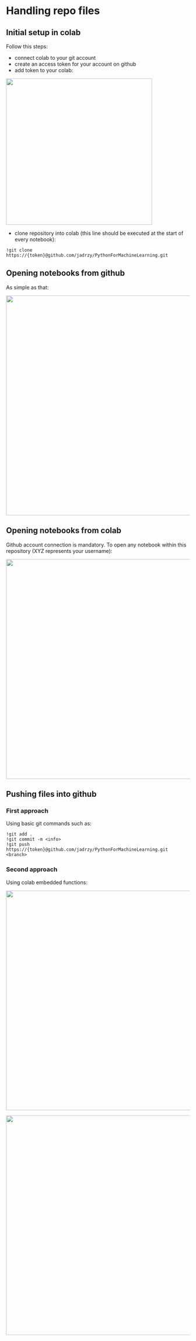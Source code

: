 # Handling repo files
## Initial setup in colab
Follow this steps:
- connect colab to your git account
- create an access token for your account on github
- add token to your colab:
  
<p>
  <img src="https://github.com/jadrzy/PythonForMachineLearning/blob/main/images/Token.png" 
       width=400/>
</p>

- clone repository into colab (this line should be executed at the start of every notebook):
```
!git clone https://{token}@github.com/jadrzy/PythonForMachineLearning.git
```

## Opening notebooks from github
As simple as that:
<p>
  <img src="https://github.com/jadrzy/PythonForMachineLearning/blob/main/images/github_hint.png" 
       width=600/>
</p>

## Opening notebooks from colab
Github account connection is mandatory. To open any notebook within this repository (XYZ represents your username):
<p>
  <img src="https://github.com/jadrzy/PythonForMachineLearning/blob/main/images/colab_hint.png" 
       width=600/>
</p>

## Pushing files into github
### First approach
Using basic git commands such as:
```
!git add .
!git commit -m <info>
!git push https://{token}@github.com/jadrzy/PythonForMachineLearning.git <branch>
```
### Second approach
Using colab embedded functions:
<p>
  <img src="https://github.com/jadrzy/PythonForMachineLearning/blob/main/images/push_git_1.png" 
       width=600/>
</p>
<p>
  <img src="https://github.com/jadrzy/PythonForMachineLearning/blob/main/images/push_git_2.png" 
       width=600/>
</p>
